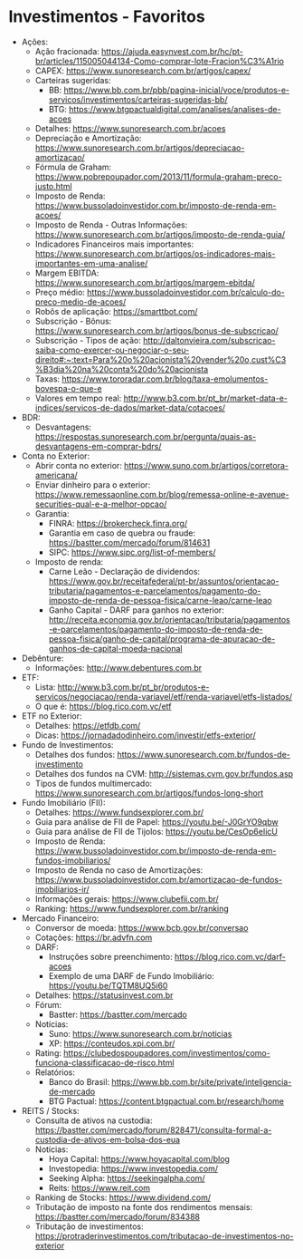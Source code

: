 # Investimentos - Favoritos
- Ações:
  - Ação fracionada: <https://ajuda.easynvest.com.br/hc/pt-br/articles/115005044134-Como-comprar-lote-Fracion%C3%A1rio>
  - CAPEX: <https://www.sunoresearch.com.br/artigos/capex/>
  - Carteiras sugeridas:
    - BB: <https://www.bb.com.br/pbb/pagina-inicial/voce/produtos-e-servicos/investimentos/carteiras-sugeridas-bb/>
    - BTG: <https://www.btgpactualdigital.com/analises/analises-de-acoes>
  - Detalhes: <https://www.sunoresearch.com.br/acoes>
  - Depreciação e Amortização: <https://www.sunoresearch.com.br/artigos/depreciacao-amortizacao/>
  - Fórmula de Graham: <https://www.pobrepoupador.com/2013/11/formula-graham-preco-justo.html>
  - Imposto de Renda: <https://www.bussoladoinvestidor.com.br/imposto-de-renda-em-acoes/>
  - Imposto de Renda - Outras Informações: <https://www.sunoresearch.com.br/artigos/imposto-de-renda-guia/>
  - Indicadores Financeiros mais importantes: <https://www.sunoresearch.com.br/artigos/os-indicadores-mais-importantes-em-uma-analise/>
  - Margem EBITDA: <https://www.sunoresearch.com.br/artigos/margem-ebitda/>
  - Preço médio: <https://www.bussoladoinvestidor.com.br/calculo-do-preco-medio-de-acoes/>
  - Robôs de aplicação: <https://smarttbot.com/>
  - Subscrição - Bônus: <https://www.sunoresearch.com.br/artigos/bonus-de-subscricao/>
  - Subscrição - Tipos de ação: <http://daltonvieira.com/subscricao-saiba-como-exercer-ou-negociar-o-seu-direito#:~:text=Para%20o%20acionista%20vender%20o,cust%C3%B3dia%20na%20conta%20do%20acionista>
  - Taxas: <https://www.tororadar.com.br/blog/taxa-emolumentos-bovespa-o-que-e>
  - Valores em tempo real: <http://www.b3.com.br/pt_br/market-data-e-indices/servicos-de-dados/market-data/cotacoes/>
- BDR:
  - Desvantagens: <https://respostas.sunoresearch.com.br/pergunta/quais-as-desvantagens-em-comprar-bdrs/>
- Conta no Exterior:
  - Abrir conta no exterior: <https://www.suno.com.br/artigos/corretora-americana/>
  - Enviar dinheiro para o exterior: <https://www.remessaonline.com.br/blog/remessa-online-e-avenue-securities-qual-e-a-melhor-opcao/>
  - Garantia:
    - FINRA: <https://brokercheck.finra.org/>
    - Garantia em caso de quebra ou fraude: <https://bastter.com/mercado/forum/814631>
    - SIPC: <https://www.sipc.org/list-of-members/>
  - Imposto de renda:
    - Carne Leão - Declaração de dividendos: <https://www.gov.br/receitafederal/pt-br/assuntos/orientacao-tributaria/pagamentos-e-parcelamentos/pagamento-do-imposto-de-renda-de-pessoa-fisica/carne-leao/carne-leao>
    - Ganho Capital - DARF para ganhos no exterior: <http://receita.economia.gov.br/orientacao/tributaria/pagamentos-e-parcelamentos/pagamento-do-imposto-de-renda-de-pessoa-fisica/ganho-de-capital/programa-de-apuracao-de-ganhos-de-capital-moeda-nacional>
- Debênture:
  - Informações: <http://www.debentures.com.br>
- ETF:
  - Lista: <http://www.b3.com.br/pt_br/produtos-e-servicos/negociacao/renda-variavel/etf/renda-variavel/etfs-listados/>
  - O que é: <https://blog.rico.com.vc/etf>
- ETF no Exterior:
  - Detalhes: <https://etfdb.com/>
  - Dicas: <https://jornadadodinheiro.com/investir/etfs-exterior/>
- Fundo de Investimentos:
  - Detalhes dos fundos: <https://www.sunoresearch.com.br/fundos-de-investimento>
  - Detalhes dos fundos na CVM: <http://sistemas.cvm.gov.br/fundos.asp>
  - Tipos de fundos multimercado: <https://www.sunoresearch.com.br/artigos/fundos-long-short>
- Fundo Imobiliário (FII):
  - Detalhes: <https://www.fundsexplorer.com.br/>
  - Guia para análise de FII de Papel: <https://youtu.be/-J0GrYO9qbw>
  - Guia para análise de FII de Tijolos: <https://youtu.be/CesOp6eIicU>
  - Imposto de Renda: <https://www.bussoladoinvestidor.com.br/imposto-de-renda-em-fundos-imobiliarios/>
  - Imposto de Renda no caso de Amortizações: <https://www.bussoladoinvestidor.com.br/amortizacao-de-fundos-imobiliarios-ir/>
  - Informações gerais: <https://www.clubefii.com.br/>
  - Ranking: <https://www.fundsexplorer.com.br/ranking>
- Mercado Financeiro:
  - Conversor de moeda: <https://www.bcb.gov.br/conversao> 
  - Cotações: <https://br.advfn.com>
  - DARF:
    - Instruções sobre preenchimento: <https://blog.rico.com.vc/darf-acoes>
    - Exemplo de uma DARF de Fundo Imobiliário: <https://youtu.be/TQTM8UQ5i60>
  - Detalhes: <https://statusinvest.com.br>
  - Fórum: 
    - Bastter: <https://bastter.com/mercado>
  - Notícias: 
    - Suno: <https://www.sunoresearch.com.br/noticias>
    - XP: <https://conteudos.xpi.com.br/>
  - Rating: <https://clubedospoupadores.com/investimentos/como-funciona-classificacao-de-risco.html>
  - Relatórios:
    - Banco do Brasil: <https://www.bb.com.br/site/private/inteligencia-de-mercado>
    - BTG Pactual: <https://content.btgpactual.com.br/research/home>
- REITS / Stocks:
  - Consulta de ativos na custodia: <https://bastter.com/mercado/forum/828471/consulta-formal-a-custodia-de-ativos-em-bolsa-dos-eua>
  - Notícias:
    - Hoya Capital: <https://www.hoyacapital.com/blog>
    - Investopedia: <https://www.investopedia.com/>
    - Seeking Alpha: <https://seekingalpha.com/>
    - Reits: <https://www.reit.com>
  - Ranking de Stocks: <https://www.dividend.com/>
  - Tributação de imposto na fonte dos rendimentos mensais: <https://bastter.com/mercado/forum/834388>
  - Tributação de investimentos: <https://protraderinvestimentos.com/tributacao-de-investimentos-no-exterior>
